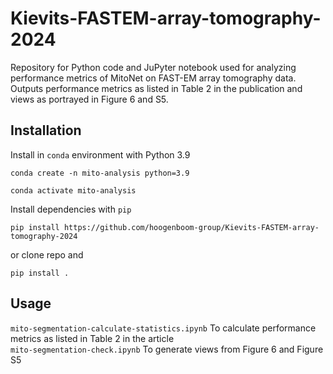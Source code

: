 # Kievits-FASTEM-array-tomography-2024
Repository for Python code and JuPyter notebook used for analyzing performance metrics of MitoNet on FAST-EM array tomography data. Outputs performance metrics as listed in Table 2 in the publication and views as portrayed in Figure 6 and S5. 

## Installation
Install in `conda` environment with Python 3.9
```
conda create -n mito-analysis python=3.9
```

```
conda activate mito-analysis
```

Install dependencies with `pip`
```
pip install https://github.com/hoogenboom-group/Kievits-FASTEM-array-tomography-2024
```
or clone repo and
```
pip install .
```

## Usage
`mito-segmentation-calculate-statistics.ipynb` To calculate performance metrics as listed in Table 2 in the article  
`mito-segmentation-check.ipynb` To generate views from Figure 6 and Figure S5
